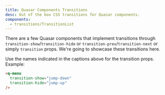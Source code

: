 ```yaml
---
title: Quasar Components Transitions
desc: Out of the box CSS transitions for Quasar components.
components:
  - transitions/TransitionList
---
```


There are a few Quasar components that implement transitions through `transition-show`/`transition-hide` or `transition-prev`/`transition-next` or simply `transition` props. We're going to showcase these transitions here.

<transition-list />

Use the names indicated in the captions above for the transition props. Example:

```html
<q-menu
  transition-show="jump-down"
  transition-hide="jump-up"
/>
```
